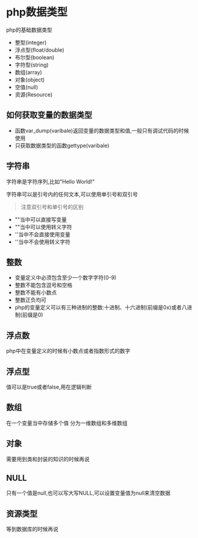 # php数据类型

php的基础数据类型
- 整型(integer)
- 浮点型(float/double)
- 布尔型(boolean)
- 字符型(string)
- 数组(array)
- 对象(object)
- 空值(null)
- 资源(Resource)

## 如何获取变量的数据类型

- 函数var_dump(varibale)返回变量的数据类型和值,一般只有调试代码的时候使用
- 只获取数据类型的函数gettype(varibale)

## 字符串

字符串是字符序列,比如"Hello World!"

字符串可以是引号内的任何文本,可以使用单引号和双引号

> 注意双引号和单引号的区别

- ""当中可以直接写变量
- ""当中可以使用转义字符
- ''当中不会直接使用变量
- ''当中不会使用转义字符

## 整数

- 变量定义中必须包含至少一个数字字符(0-9)
- 整数不能包含逗号和空格
- 整数不能有小数点
- 整数正负均可
- php的变量定义可以有三种进制的整数:十进制、十六进制(前缀是0x)或者八进制(前缀是0)

## 浮点数

php中在变量定义的时候有小数点或者指数形式的数字

## 浮点型

值可以是true或者false,用在逻辑判断

## 数组

在一个变量当中存储多个值
分为一维数组和多维数组

## 对象

需要用到类和封装的知识的时候再说

## NULL

只有一个值是null,也可以写大写NULL,可以设置变量值为null来清空数据

## 资源类型

等到数据库的时候再说

